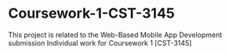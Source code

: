 # Coursework-1-CST-3145
This project is related to the Web-Based Mobile App Development submission
Individual work for Coursework 1  [CST-3145]

